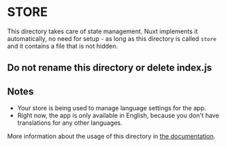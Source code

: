 # STORE

This directory takes care of state management.  Nuxt implements it automatically, no need for setup - as long as this directory is called `store` and it contains a file that is not hidden.

## Do not rename this directory or delete index.js

## Notes
- Your store is being used to manage language settings for the app. 
- Right now, the app is only available in English, because you don't have translations for any other languages.

More information about the usage of this directory in [the documentation](https://nuxtjs.org/guide/vuex-store).
